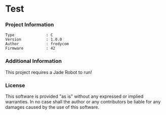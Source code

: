 Test
================



### Project Information
```
Type              : C
Version           : 1.0.0
Author            : fredycom
Firmware          : 42
```

### Additional Information
This project requires a Jade Robot to run!

### License
This software is provided "as is" without any expressed or implied warranties.  In no case shall the author or any contributors be liable for any damages caused by the use of this software.

